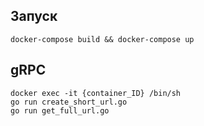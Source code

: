 ## Запуск
```
docker-compose build && docker-compose up
```
## gRPC
```
docker exec -it {container_ID} /bin/sh
go run create_short_url.go
go run get_full_url.go
```